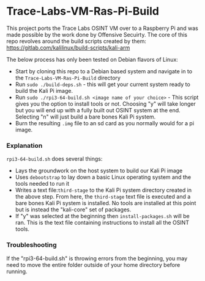 # Trace-Labs-VM-Ras-Pi-Build

This project ports the Trace Labs OSINT VM over to a Raspberry Pi and was made possible by the work done by Offensive Secuirty. The core of this repo revolves around the build scripts created by them: 
https://gitlab.com/kalilinux/build-scripts/kali-arm

The below process has only been tested on Debian flavors of Linux:
* Start by cloning this repo to a Debian based system and navigate in to the `Trace-Labs-VM-Ras-Pi-Build` directory
* Run `sudo ./build-deps.sh` - this will get your current system ready to build the Kali Pi image.
* Run `sudo ./rpi3-64-build.sh <image name of your choice>` - This script gives you the option to install tools or not. Choosing "y" will take longer but you will end up with a fully built out OSINT system at the end. Selecting "n" will just build a bare bones Kali Pi system.
* Burn the resulting `.img` file to an sd card as you normally would for a pi image.


### Explanation
`rpi3-64-build.sh` does several things:
* Lays the groundwork on the host system to build our Kali Pi image
* Uses `debootstrap` to lay down a basic Linux operating system and the tools needed to run it
* Writes a text file:`third-stage` to the Kali Pi system directory created in the above step. From here, the `third-stage` text file is executed and a bare bones Kali Pi system is installed. No tools are installed at this point but is instead the "kali-core" set of packages.
* If "y" was selected at the beginning then `install-packages.sh` will be ran. This is the text file containing instructions to install all the OSINT tools.



### Troubleshooting 
If the "rpi3-64-build.sh" is throwing errors from the beginning, you may need to move the entire folder outside of your home directory before running.

